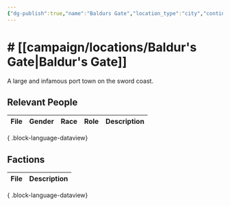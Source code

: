 ```yaml
---
{"dg-publish":true,"name":"Baldurs Gate","location_type":"city","continent":null,"region":null,"city":null,"description":null,"tags":null,"permalink":"/campaign/locations/baldur-s-gate/","dgPassFrontmatter":true,"noteIcon":"","created":"2025-10-26T08:49:11.662-07:00","updated":"2025-10-27T13:25:42.717-07:00"}
---
```


# # [[campaign/locations/Baldur's Gate\|Baldur's Gate]]
A large and infamous port town on the sword coast. 

## Relevant People
| File | Gender | Race | Role | Description |
| ---- | ------ | ---- | ---- | ----------- |

{ .block-language-dataview}

## Factions
| File | Description |
| ---- | ----------- |

{ .block-language-dataview}